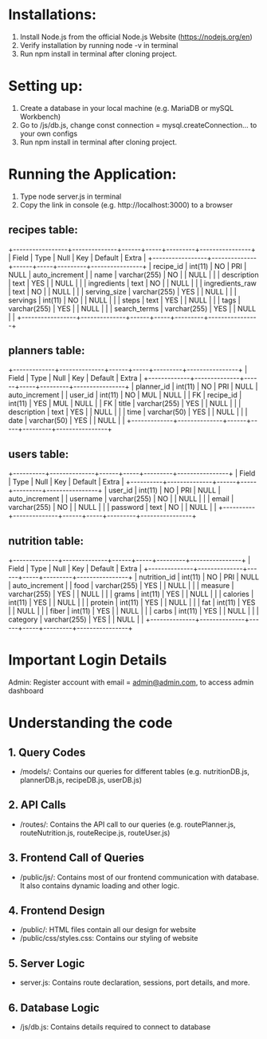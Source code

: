 # Installations:
  1. Install Node.js from the official Node.js Website (https://nodejs.org/en)
  2. Verify installation by running node -v in terminal 
  3. Run npm install in terminal after cloning project. 

# Setting up:
  1. Create a database in your local machine (e.g. MariaDB or mySQL Workbench)
  2. Go to /js/db.js, change const connection = mysql.createConnection... to your own configs
  3. Run npm install in terminal after cloning project. 

# Running the Application:
  1. Type node server.js in terminal
  2. Copy the link in console (e.g. http://localhost:3000) to a browser

## recipes table: 
   +-----------------+--------------+------+-----+---------+----------------+
  | Field           | Type         | Null | Key | Default | Extra          |
  +-----------------+--------------+------+-----+---------+----------------+
  | recipe_id       | int(11)      | NO   | PRI | NULL    | auto_increment |
  | name            | varchar(255) | NO   |     | NULL    |                |
  | description     | text         | YES  |     | NULL    |                |
  | ingredients     | text         | NO   |     | NULL    |                |
  | ingredients_raw | text         | NO   |     | NULL    |                |
  | serving_size    | varchar(255) | YES  |     | NULL    |                |
  | servings        | int(11)      | NO   |     | NULL    |                |
  | steps           | text         | YES  |     | NULL    |                |
  | tags            | varchar(255) | YES  |     | NULL    |                |
  | search_terms    | varchar(255) | YES  |     | NULL    |                |
  +-----------------+--------------+------+-----+---------+----------------+    

## planners table:
  +-------------+--------------+------+-----+---------+----------------+
  | Field       | Type         | Null | Key | Default | Extra          |
  +-------------+--------------+------+-----+---------+----------------+
  | planner_id  | int(11)      | NO   | PRI | NULL    | auto_increment |
  | user_id     | int(11)      | NO   | MUL | NULL    |                | FK
  | recipe_id   | int(11)      | YES  | MUL | NULL    |                | FK
  | title       | varchar(255) | YES  |     | NULL    |                |
  | description | text         | YES  |     | NULL    |                |
  | time        | varchar(50)  | YES  |     | NULL    |                |
  | date        | varchar(50)  | YES  |     | NULL    |                |
  +-------------+--------------+------+-----+---------+----------------+

## users table:
  +----------+--------------+------+-----+---------+----------------+
  | Field    | Type         | Null | Key | Default | Extra          |
  +----------+--------------+------+-----+---------+----------------+
  | user_id  | int(11)      | NO   | PRI | NULL    | auto_increment |
  | username | varchar(255) | NO   |     | NULL    |                |
  | email    | varchar(255) | NO   |     | NULL    |                |
  | password | text         | NO   |     | NULL    |                |
  +----------+--------------+------+-----+---------+----------------+

## nutrition table:
  +--------------+--------------+------+-----+---------+----------------+
  | Field        | Type         | Null | Key | Default | Extra          |
  +--------------+--------------+------+-----+---------+----------------+
  | nutrition_id | int(11)      | NO   | PRI | NULL    | auto_increment |
  | food         | varchar(255) | YES  |     | NULL    |                |
  | measure      | varchar(255) | YES  |     | NULL    |                |
  | grams        | int(11)      | YES  |     | NULL    |                |
  | calories     | int(11)      | YES  |     | NULL    |                |
  | protein      | int(11)      | YES  |     | NULL    |                |
  | fat          | int(11)      | YES  |     | NULL    |                |
  | fiber        | int(11)      | YES  |     | NULL    |                |
  | carbs        | int(11)      | YES  |     | NULL    |                |
  | category     | varchar(255) | YES  |     | NULL    |                |
  +--------------+--------------+------+-----+---------+----------------+

# Important Login Details
Admin: Register account with email = admin@admin.com, to access admin dashboard

# Understanding the code
## 1. Query Codes 
- /models/: Contains our queries for different tables (e.g. nutritionDB.js, plannerDB.js, recipeDB.js, userDB.js)

## 2. API Calls
- /routes/: Contains the API call to our queries (e.g. routePlanner.js, routeNutrition.js, routeRecipe.js, routeUser.js)

## 3. Frontend Call of Queries
- /public/js/: Contains most of our frontend communication with database. It also contains dynamic loading and other logic.

## 4. Frontend Design
- /public/: HTML files contain all our design for website
- /public/css/styles.css: Contains our styling of website

## 5. Server Logic
- server.js: Contains route declaration, sessions, port details, and more.

## 6. Database Logic
- /js/db.js: Contains details required to connect to database 

